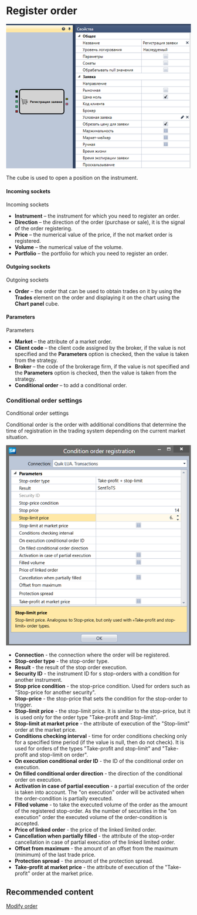 # Register order

![Designer Position opening 00](../images/Designer_Position_opening_00.png)

The cube is used to open a position on the instrument.

#### Incoming sockets

Incoming sockets

- **Instrument** – the instrument for which you need to register an order.
- **Direction** – the direction of the order (purchase or sale), it is the signal of the order registering.
- **Price** – the numerical value of the price, if the not market order is registered.
- **Volume** – the numerical value of the volume.
- **Portfolio** – the portfolio for which you need to register an order.

#### Outgoing sockets

Outgoing sockets

- **Order** – the order that can be used to obtain trades on it by using the **Trades** element on the order and displaying it on the chart using the **Chart panel** cube.

#### Parameters

Parameters

- **Market** – the attribute of a market order.
- **Client code** – the client code assigned by the broker, if the value is not specified and the **Parameters** option is checked, then the value is taken from the strategy.
- **Broker** – the code of the brokerage firm, if the value is not specified and the **Parameters** option is checked, then the value is taken from the strategy.
- **Conditional order** – to add a conditional order.

### Conditional order settings

Conditional order settings

Conditional order is the order with additional conditions that determine the time of registration in the trading system depending on the current market situation.

![Designer Conditional Application](../images/Designer_Conditional_Application.png)

- **Connection** \- the connection where the order will be registered.
- **Stop\-order type** \- the stop\-order type.
- **Result** \- the result of the stop order execution.
- **Security ID** \- the instrument ID for s stop\-orders with a condition for another instrument.
- **Stop price condition** \- the stop\-price condition. Used for orders such as "Stop\-price for another security".
- **Stop\-price** \- the stop\-price that sets the condition for the stop\-order to trigger.
- **Stop\-limit price** \- the stop\-limit price. It is similar to the stop\-price, but it is used only for the order type "Take\-profit and Stop\-limit".
- **Stop\-limit at market price** \- the attribute of execution of the "Stop\-limit" order at the market price.
- **Conditions checking interval** \- time for order conditions checking only for a specified time period (if the value is null, then do not check). It is used for orders of the types "Take\-profit and stop\-limit" and "Take\-profit and stop\-limit on order".
- **On execution conditional order ID** \- the ID of the conditional order on execution.
- **On filled conditional order direction** \- the direction of the conditional order on execution.
- **Activation in case of partial execution** \- a partial execution of the order is taken into account. The "on execution" order will be activated when the order\-condition is partially executed.
- **Filled volume** \- to take the executed volume of the order as the amount of the registered stop\-order. As the number of securities in the "on execution" order the executed volume of the order\-condition is accepted.
- **Price of linked order** \- the price of the linked limited order.
- **Cancellation when partially filled** \- the attribute of the stop\-order cancellation in case of partial execution of the linked limited order.
- **Offset from maximum** \- the amount of an offset from the maximum (minimum) of the last trade price.
- **Protection spread** \- the amount of the protection spread.
- **Take\-profit at market price** \- the attribute of execution of the "Take\-profit" order at the market price.

## Recommended content

[Modify order](Designer_Orders_Moving.md)
